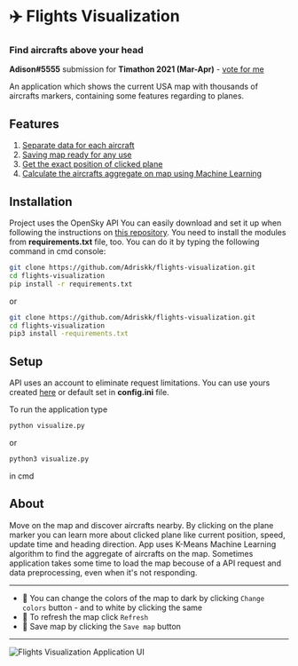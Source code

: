 # ✈️ Flights Visualization

### Find aircrafts above your head


**Adison#5555** submission for **Timathon 2021 (Mar-Apr)** - [vote for me](#)

An application which shows the current USA map with
thousands of aircrafts markers, containing some features regarding to planes. 



## Features
1. [Separate data for each aircraft]()
2. [Saving map ready for any use]()
3. [Get the exact position of clicked plane]()
4. [Calculate the aircrafts aggregate on map using Machine Learning]()



## Installation
Project uses the OpenSky API
You can easily download and set it up when following the instructions
on [this repository](https://github.com/openskynetwork/opensky-api).
You need to install the modules from **requirements.txt** file, too.
You can do it by typing the following command in cmd console:

```bash
git clone https://github.com/Adriskk/flights-visualization.git
cd flights-visualization
pip install -r requirements.txt
```
or 

```bash
git clone https://github.com/Adriskk/flights-visualization.git
cd flights-visualization
pip3 install -requirements.txt
```



## Setup
API uses an account to eliminate request limitations.
You can use yours created [here](https://opensky-network.org/my-opensky/profile/profile) or default set in **config.ini** file.

To run the application type

```bash
python visualize.py
```

or 

```bash
python3 visualize.py
```

in cmd 


## About
Move on the map and discover aircrafts nearby. By clicking on the plane marker you can learn more about clicked
plane like current position, speed, update time and heading direction. App uses K-Means Machine Learning algorithm to find the aggregate of 
aircrafts on the map. Sometimes application takes some time to load the map becouse of a API request and data preprocessing, even when it's not responding.

---
* 🌈 You can change the colors of the map to dark by clicking ```Change colors``` button - and to white by clicking the same
* 🔄 To refresh the map click ```Refresh```
* 💾 Save map by clicking the ```Save map``` button

---

![Flights Visualization Application UI](https://user-images.githubusercontent.com/65545676/111905221-d32bad00-8a4a-11eb-884f-6faa525b0a95.png)
